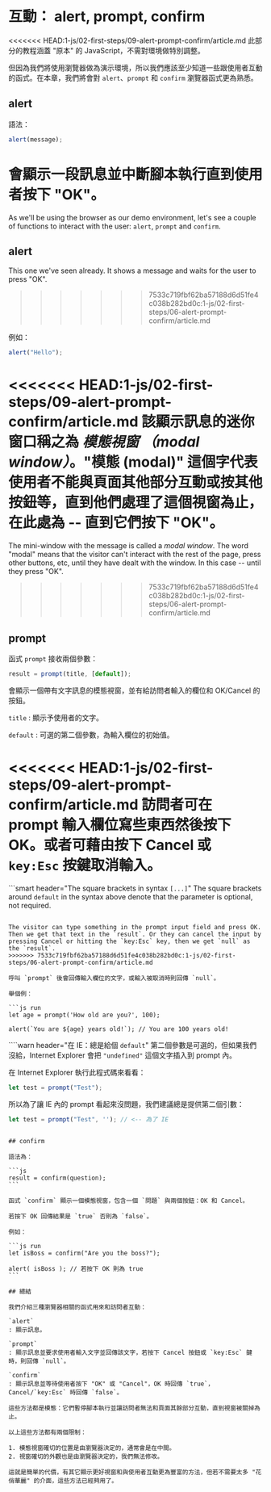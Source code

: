 # 互動： alert, prompt, confirm

<<<<<<< HEAD:1-js/02-first-steps/09-alert-prompt-confirm/article.md
此部分的教程涵蓋 "原本" 的 JavaScript，不需對環境做特別調整。

但因為我們將使用瀏覽器做為演示環境，所以我們應該至少知道一些跟使用者互動的函式。在本章，我們將會對 `alert`、`prompt` 和 `confirm` 瀏覽器函式更為熟悉。

## alert

語法：

```js
alert(message);
```

會顯示一段訊息並中斷腳本執行直到使用者按下 "OK"。
=======
As we'll be using the browser as our demo environment, let's see a couple of functions to interact with the user: `alert`, `prompt` and `confirm`.

## alert

This one we've seen already. It shows a message and waits for the user to press "OK".
>>>>>>> 7533c719fbf62ba57188d6d51fe4c038b282bd0c:1-js/02-first-steps/06-alert-prompt-confirm/article.md

例如：

```js run
alert("Hello");
```

<<<<<<< HEAD:1-js/02-first-steps/09-alert-prompt-confirm/article.md
該顯示訊息的迷你窗口稱之為 *模態視窗 （modal window）*。"模態 (modal)" 這個字代表使用者不能與頁面其他部分互動或按其他按鈕等，直到他們處理了這個視窗為止，在此處為 -- 直到它們按下 "OK"。
=======
The mini-window with the message is called a *modal window*. The word "modal" means that the visitor can't interact with the rest of the page, press other buttons, etc, until they have dealt with the window. In this case -- until they press "OK".
>>>>>>> 7533c719fbf62ba57188d6d51fe4c038b282bd0c:1-js/02-first-steps/06-alert-prompt-confirm/article.md

## prompt

函式 `prompt` 接收兩個參數：

```js no-beautify
result = prompt(title, [default]);
```

會顯示一個帶有文字訊息的模態視窗，並有給訪問者輸入的欄位和 OK/Cancel 的按鈕。

`title`
: 顯示予使用者的文字。

`default`
: 可選的第二個參數，為輸入欄位的初始值。

<<<<<<< HEAD:1-js/02-first-steps/09-alert-prompt-confirm/article.md
訪問者可在 prompt 輸入欄位寫些東西然後按下 OK。或者可藉由按下 Cancel 或 `key:Esc` 按鍵取消輸入。
=======
```smart header="The square brackets in syntax `[...]`"
The square brackets around `default` in the syntax above denote that the parameter is optional, not required.
```

The visitor can type something in the prompt input field and press OK. Then we get that text in the `result`. Or they can cancel the input by pressing Cancel or hitting the `key:Esc` key, then we get `null` as the `result`.
>>>>>>> 7533c719fbf62ba57188d6d51fe4c038b282bd0c:1-js/02-first-steps/06-alert-prompt-confirm/article.md

呼叫 `prompt` 後會回傳輸入欄位的文字，或輸入被取消時則回傳 `null`。

舉個例：

```js run
let age = prompt('How old are you?', 100);

alert(`You are ${age} years old!`); // You are 100 years old!
```

````warn header="在 IE：總是給個 `default`"
第二個參數是可選的，但如果我們沒給，Internet Explorer 會把 `"undefined"` 這個文字插入到 prompt 內。

在 Internet Explorer 執行此程式碼來看看：

```js run
let test = prompt("Test");
```

所以為了讓 IE 內的 prompt 看起來沒問題，我們建議總是提供第二個引數：

```js run
let test = prompt("Test", ''); // <-- 為了 IE
```
````

## confirm

語法為：

```js
result = confirm(question);
```

函式 `confirm` 顯示一個模態視窗，包含一個 `問題` 與兩個按鈕：OK 和 Cancel。 

若按下 OK 回傳結果是 `true` 否則為 `false`。

例如：

```js run
let isBoss = confirm("Are you the boss?");

alert( isBoss ); // 若按下 OK 則為 true
```

## 總結

我們介紹三種瀏覽器相關的函式用來和訪問者互動：

`alert`
: 顯示訊息。

`prompt`
: 顯示訊息並要求使用者輸入文字並回傳該文字，若按下 Cancel 按鈕或 `key:Esc` 鍵時，則回傳 `null`。

`confirm`
: 顯示訊息並等待使用者按下 "OK" 或 "Cancel"，OK 時回傳 `true`，Cancel/`key:Esc` 時回傳 `false`。

這些方法都是模態：它們暫停腳本執行並讓訪問者無法和頁面其餘部分互動，直到視窗被關掉為止。

以上這些方法都有兩個限制：

1. 模態視窗確切的位置是由瀏覽器決定的，通常會是在中間。
2. 視窗確切的外觀也是由瀏覽器決定的，我們無法修改。

這就是簡單的代價，有其它顯示更好視窗和與使用者互動更為豐富的方法，但若不需要太多 "花俏華麗" 的介面，這些方法已經夠用了。


